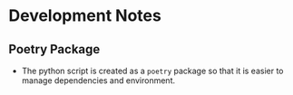 # Development Notes
## Poetry Package
+ The python script is created as a `poetry` package so that it is easier to manage dependencies and environment.